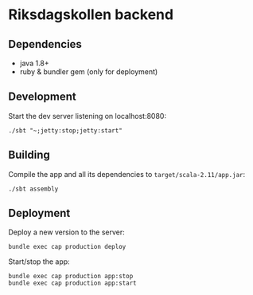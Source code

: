 # Riksdagskollen backend

## Dependencies
- java 1.8+
- ruby & bundler gem (only for deployment)

## Development
Start the dev server listening on localhost:8080:
```shell
./sbt "~;jetty:stop;jetty:start"
```

## Building
Compile the app and all its dependencies to `target/scala-2.11/app.jar`:
```shell
./sbt assembly
```

## Deployment
Deploy a new version to the server:
```shell
bundle exec cap production deploy
```

Start/stop the app:
```shell
bundle exec cap production app:stop
bundle exec cap production app:start
```

